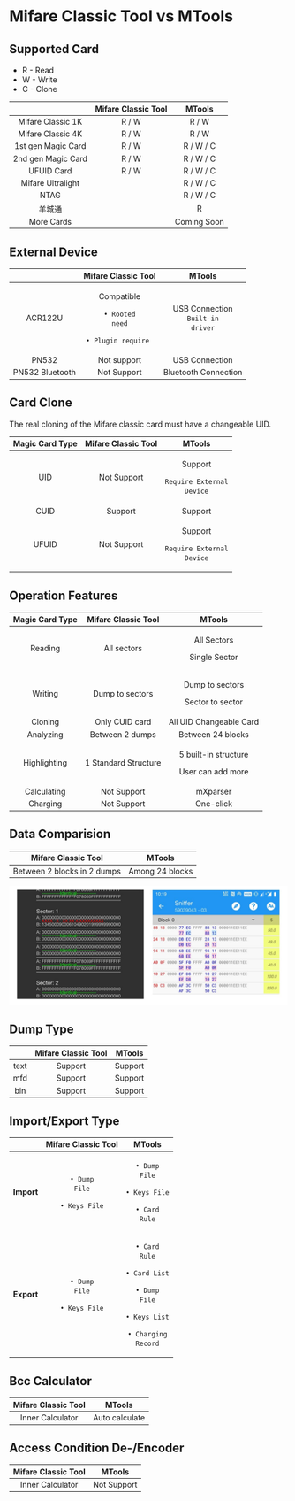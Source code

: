 # Mifare Classic Tool vs MTools

## Supported Card

* R - Read
* W - Write
* C - Clone

|                    | Mifare Classic Tool |    MTools   |
| :----------------: | :-----------------: | :---------: |
|  Mifare Classic 1K |        R / W        |    R / W    |
|  Mifare Classic 4K |        R / W        |    R / W    |
| 1st gen Magic Card |        R / W        |  R / W / C  |
| 2nd gen Magic Card |        R / W        |  R / W / C  |
|     UFUID Card     |        R / W        |  R / W / C  |
|  Mifare Ultralight |                     |  R / W / C  |
|        NTAG        |                     |  R / W / C  |
|         羊城通        |                     |      R      |
|     More Cards     |                     | Coming Soon |

## **External Device**

|                 |                                    Mifare Classic Tool                                   |                         MTools                        |
| :-------------: | :--------------------------------------------------------------------------------------: | :---------------------------------------------------: |
|     ACR122U     | <p>Compatible </p><p><code>• Rooted need</code></p><p><code>• Plugin require </code></p> | <p>USB Connection<br><code>Built-in driver</code></p> |
|      PN532      |                                        Not support                                       |                     USB Connection                    |
| PN532 Bluetooth |                                        Not Support                                       |                  Bluetooth Connection                 |

## **Card Clone**

The real cloning of the Mifare classic card must have a changeable UID.

| Magic Card Type | Mifare Classic Tool |                           MTools                          |
| :-------------: | :-----------------: | :-------------------------------------------------------: |
|       UID       |     Not Support     | <p>Support</p><p><code>Require External Device</code></p> |
|       CUID      |       Support       |                          Support                          |
|      UFUID      |     Not Support     | <p>Support</p><p><code>Require External Device</code></p> |

## Operation Features

| Magic Card Type |  Mifare Classic Tool |                        MTools                       |
| :-------------: | :------------------: | :-------------------------------------------------: |
|     Reading     |      All sectors     |        <p>All Sectors</p><p>Single Sector</p>       |
|     Writing     |    Dump to sectors   |    <p>Dump to sectors</p><p>Sector to sector</p>    |
|     Cloning     |    Only CUID card    |               All UID Changeable Card               |
|    Analyzing    |    Between 2 dumps   |                  Between 24 blocks                  |
|   Highlighting  | 1 Standard Structure | <p>5 built-in structure</p><p>User can add more</p> |
|   Calculating   |      Not Support     |                       mXparser                      |
|     Charging    |      Not Support     |                      One-click                      |

## Data Comparision

|     Mifare Classic Tool     |      MTools     |
| :-------------------------: | :-------------: |
| Between 2 blocks in 2 dumps | Among 24 blocks |

![](<../.gitbook/assets/MCT vs MTools Data Comparision.jpg>)

## Dump Type

|      | Mifare Classic Tool |  MTools |
| :--: | :-----------------: | :-----: |
| text |       Support       | Support |
|  mfd |       Support       | Support |
|  bin |       Support       | Support |

## **Import/Export Type**

|            |                       Mifare Classic Tool                      |                                                                               MTools                                                                              |
| :--------: | :------------------------------------------------------------: | :---------------------------------------------------------------------------------------------------------------------------------------------------------------: |
| **Import** | <p><code>• Dump File</code></p><p><code>• Keys File</code></p> |                                   <p><code>• Dump File</code></p><p><code>• Keys File</code></p><p><code>• Card Rule</code></p>                                   |
| **Export** | <p><code>• Dump File</code></p><p><code>• Keys File</code></p> | <p><code>• Card Rule</code></p><p><code>• Card List</code></p><p><code>• Dump File</code></p><p><code>• Keys List</code></p><p><code>• Charging Record</code></p> |

## Bcc Calculator

| Mifare Classic Tool |     MTools     |
| :-----------------: | :------------: |
|   Inner Calculator  | Auto calculate |

## Access Condition De-/Encoder

| Mifare Classic Tool |    MTools   |
| :-----------------: | :---------: |
|   Inner Calculator  | Not Support |
